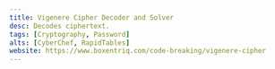 ```yaml
---
title: Vigenere Cipher Decoder and Solver
desc: Decodes ciphertext.
tags: [Cryptography, Password]
alts: [CyberChef, RapidTables]
website: https://www.boxentriq.com/code-breaking/vigenere-cipher
---
```

